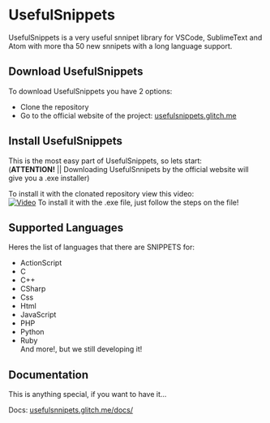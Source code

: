 # UsefulSnippets

UsefulSnippets is a very useful snnipet library for VSCode, SublimeText and Atom
with more tha 50 new snnipets with a long language support.

## Download UsefulSnippets

To download UsefulSnippets you have 2 options:
    <ul>
        <li>Clone the repository</li>
        <li>Go to the official website of the project: <a href="usefulsnippets.glitch.me">usefulsnippets.glitch.me</a></li>
    </ul>
    
## Install UsefulSnippets
 
 This is the most easy part of UsefulSnippets, so lets start:
  <br>
  (**ATTENTION!** || Downloading UsefulSnnipets by the official website will give you a .exe installer)
  
  To install it with the clonated repository view this video:
  <br>
    [![Video](https://www.youtube.com/watch?v=IdShXsT_rac)]()
  To install it with the .exe file, just follow the steps on the file!

## Supported Languages

Heres the list of languages that there are SNIPPETS for:
 <ul>
    <li>ActionScript</li>
    <li>C</li>
    <li>C++</li>
    <li>CSharp</li>
    <li>Css</li>
    <li>Html</li>
    <li>JavaScript</li>
    <li>PHP</li>
    <li>Python</li>
    <li>Ruby</li>
    And more!, but we still developing it!
 </ul>

## Documentation

This is anything special, if you want to have it...

Docs: <a href="usefulsnnipets.glitch.me/docs/geting-started/">usefulsnnipets.glitch.me/docs/</a>
